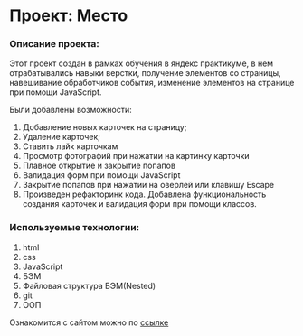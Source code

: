 # Проект: Место

### Описание проекта:
Этот проект создан в рамках обучения в яндекс практикуме, в нем отрабатывались навыки верстки, получение элементов со страницы, навешивание обработчиков события, изменение элементов на странице при помощи JavaScript.

Были добавлены возможности:
1. Добавление новых карточек на страницу;
2. Удаление карточек;
3. Ставить лайк карточкам
4. Просмотр фотографий при нажатии на картинку карточки
5. Плавное открытие и закрытие попапов
6. Валидация форм при помощи JavaScript
7. Закрытие попапов при нажатии на оверлей или клавишу Escape
8. Произведен рефакторинк кода. Добавлена функциональность создания карточек и валидация форм при помощи классов.


### Используемые технологии:
1. html
2. css
3. JavaScript
4. БЭМ
5. Файловая структура БЭМ(Nested)
6. git
7. ООП

 Ознакомится с сайтом можно по [ссылке](https://vivan1992.github.io/mesto/)

